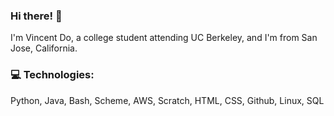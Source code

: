 ### Hi there! 👋

I'm Vincent Do, a college student attending UC Berkeley, and I'm from San Jose, California. 



### 💻 Technologies:

Python, Java, Bash, Scheme, AWS, Scratch, HTML, CSS, Github, Linux, SQL
<!--
**khance12/khance12** is a ✨ _special_ ✨ repository because its `README.md` (this file) appears on your GitHub profile.

Here are some ideas to get you started:

- 🔭 I’m currently working on ...
- 🌱 I’m currently learning ...
- 👯 I’m looking to collaborate on ...
- 🤔 I’m looking for help with ...
- 💬 Ask me about ...
- 📫 How to reach me: ...
- 😄 Pronouns: ...
- ⚡ Fun fact: ...
-->
